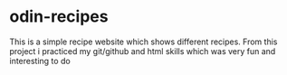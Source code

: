 # odin-recipes

This is a simple recipe website which shows different recipes.
From this project i practiced my git/github and html skills which was very fun and interesting to do